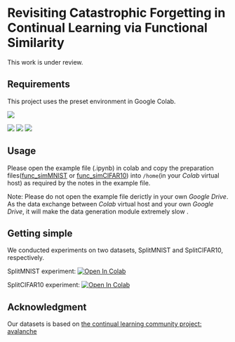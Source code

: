 # Revisiting Catastrophic Forgetting in Continual Learning via Functional Similarity

This work is under review.


## Requirements 
This project uses the preset environment in Google Colab.


![](https://img.shields.io/badge/python-3.9.16-green.svg)

![](https://img.shields.io/badge/torch-1.13.1-blue.svg)
![](https://img.shields.io/badge/torchvision-0.14.1-blue.svg)
![](https://img.shields.io/badge/scikit--learn-1.2.1-blue.svg)

## Usage
Please open the example file (.ipynb) in colab and copy the preparation files([func_simMNIST](func_simMNIST) or [func_simCIFAR10](func_simCIFAR10)) into `/home`(in your _Colab_ virtual host) as required by the notes in the example file.

Note: Please do not open the example file derictly in your own _Google Drive_. As the data exchange between _Colab_ virtual host and your own _Google Drive_, it will make the data generation module extremely slow .

## Getting simple
We conducted experiments on two datasets, SplitMNIST and SplitCIFAR10, respectively. 

SplitMNIST experiment: 
<a target="_blank" href="https://colab.research.google.com/github/wang-xulong/Func_sim/blob/main/MNIST_sim_acc_fgt.ipynb">
  <img src="https://colab.research.google.com/assets/colab-badge.svg" alt="Open In Colab"/>
</a>    


SplitCIFAR10 experiment: 
<a target="_blank" href="https://colab.research.google.com/github/wang-xulong/Func_sim/blob/main/CIFAR10_sim_acc_fgt.ipynb">
  <img src="https://colab.research.google.com/assets/colab-badge.svg" alt="Open In Colab"/>
</a>  


## Acknowledgment
Our datasets is based on [the continual learning community project: avalanche](https://avalanche.continualai.org/)
